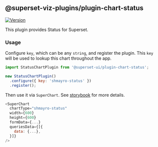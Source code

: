 ## @superset-viz-plugins/plugin-chart-status

[![Version](https://img.shields.io/npm/v/@superset-ui/plugin-chart-status.svg?style=flat-square)](https://img.shields.io/npm/v/@superset-ui/plugin-chart-status.svg?style=flat-square)

This plugin provides Status for Superset.

### Usage

Configure `key`, which can be any `string`, and register the plugin. This `key` will be used to lookup this chart throughout the app.

```js
import StatusChartPlugin from '@superset-ui/plugin-chart-status';

new StatusChartPlugin()
  .configure({ key: 'shmayro-status' })
  .register();
```

Then use it via `SuperChart`. See [storybook](https://apache-superset.github.io/superset-ui/?selectedKind=plugin-chart-status) for more details.

```js
<SuperChart
  chartType="shmayro-status"
  width={600}
  height={600}
  formData={...}
  queriesData={[{
    data: {...},
  }]}
/>
```
